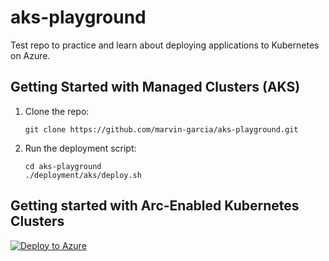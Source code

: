 # aks-playground
Test repo to practice and learn about deploying applications to Kubernetes on Azure.

## Getting Started with Managed Clusters (AKS)

1. Clone the repo:

    ```
    git clone https://github.com/marvin-garcia/aks-playground.git
    ```
2. Run the deployment script:
    ```
    cd aks-playground
    ./deployment/aks/deploy.sh
    ```

## Getting started with Arc-Enabled Kubernetes Clusters

[![Deploy to Azure](https://aka.ms/deploytoazurebutton)](https://portal.azure.com/#create/Microsoft.Template/uri/https%3A%2F%2Fraw.githubusercontent.com%2Fmarvin-garcia%2Faks-playground%2Fmain%2Fdeployment%2Fazure-arc%2Fbicep%2Fazuredeploy.bicep)
